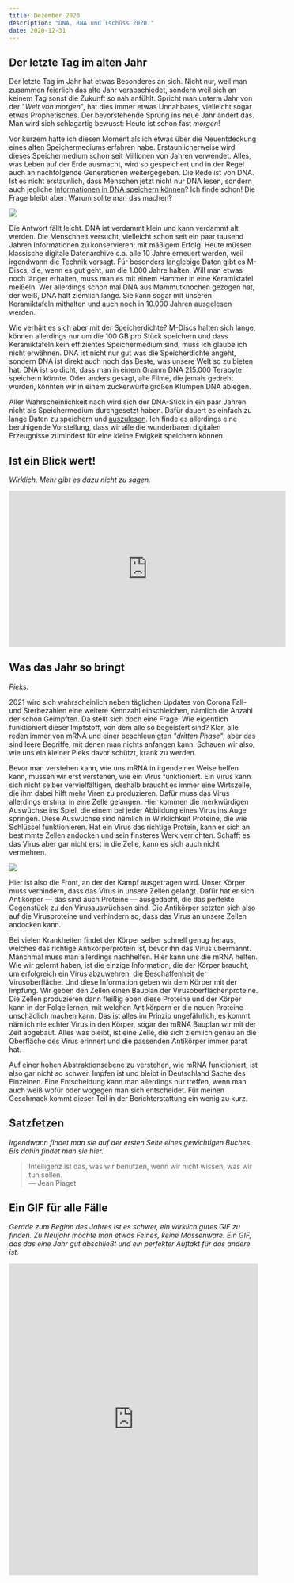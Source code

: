 ```yaml
---
title: Dezember 2020
description: "DNA, RNA und Tschüss 2020."
date: 2020-12-31
---
```


## Der letzte Tag im alten Jahr

Der letzte Tag im Jahr hat etwas Besonderes an sich. Nicht nur, weil man zusammen feierlich das alte Jahr verabschiedet, sondern weil sich an keinem Tag sonst die Zukunft so nah anfühlt. Spricht man unterm Jahr von der "_Welt von morgen_", hat dies immer etwas Unnahbares, vielleicht sogar etwas Prophetisches. Der bevorstehende Sprung ins neue Jahr ändert das. Man wird sich schlagartig bewusst: Heute ist schon fast _morgen_!

Vor kurzem hatte ich diesen Moment als ich etwas über die Neuentdeckung eines alten Speichermediums erfahren habe. Erstaunlicherweise wird dieses Speichermedium schon seit Millionen von Jahren verwendet. Alles, was Leben auf der Erde ausmacht, wird so gespeichert und in der Regel auch an nachfolgende Generationen weitergegeben. Die Rede ist von DNA. Ist es nicht erstaunlich, dass Menschen jetzt nicht nur DNA lesen, sondern auch jegliche [Informationen in DNA speichern können](https://www.twistbioscience.com/products/storage)? Ich finde schon! Die Frage bleibt aber: Warum sollte man das machen?

![](./dna.gif)

Die Antwort fällt leicht. DNA ist verdammt klein und kann verdammt alt werden. Die Menschheit versucht, vielleicht schon seit ein paar tausend Jahren Informationen zu konservieren; mit mäßigem Erfolg. Heute müssen klassische digitale Datenarchive c.a. alle 10 Jahre erneuert werden, weil irgendwann die Technik versagt. Für besonders langlebige Daten gibt es M-Discs, die, wenn es gut geht, um die 1.000 Jahre halten. Will man etwas noch länger erhalten, muss man es mit einem Hammer in eine Keramiktafel meißeln. Wer allerdings schon mal DNA aus Mammutknochen gezogen hat, der weiß, DNA hält ziemlich lange. Sie kann sogar mit unseren Keramiktafeln mithalten und auch noch in 10.000 Jahren ausgelesen werden.

Wie verhält es sich aber mit der Speicherdichte? M-Discs halten sich lange, können allerdings nur um die 100 GB pro Stück speichern und dass Keramiktafeln kein effizientes Speichermedium sind, muss ich glaube ich nicht erwähnen. DNA ist nicht nur gut was die Speicherdichte angeht, sondern DNA ist direkt auch noch das Beste, was unsere Welt so zu bieten hat. DNA ist so dicht, dass man in einem Gramm DNA 215.000 Terabyte speichern könnte. Oder anders gesagt, alle Filme, die jemals gedreht wurden, könnten wir in einem zuckerwürfelgroßen Klumpen DNA ablegen.

Aller Wahrscheinlichkeit nach wird sich der DNA-Stick in ein paar Jahren nicht als Speichermedium durchgesetzt haben. Dafür dauert es einfach zu lange Daten zu speichern und [auszulesen](https://en.wikipedia.org/wiki/DNA_sequencer#Comparison). Ich finde es allerdings eine beruhigende Vorstellung, dass wir alle die wunderbaren digitalen Erzeugnisse zumindest für eine kleine Ewigkeit speichern können.

## Ist ein Blick wert!

_Wirklich. Mehr gibt es dazu nicht zu sagen._

<iframe width="560" height="315" src="https://www.youtube.com/embed/lG4VkPoG3ko" frameborder="0" allow="accelerometer; autoplay; clipboard-write; encrypted-media; gyroscope; picture-in-picture" allowfullscreen></iframe>

## Was das Jahr so bringt

_Pieks._

2021 wird sich wahrscheinlich neben täglichen Updates von Corona Fall- und Sterbezahlen eine weitere Kennzahl einschleichen, nämlich die Anzahl der schon Geimpften. Da stellt sich doch eine Frage: Wie eigentlich funktioniert dieser Impfstoff, von dem alle so begeistert sind? Klar, alle reden immer von mRNA und einer beschleunigten _"dritten Phase"_, aber das sind leere Begriffe, mit denen man nichts anfangen kann. Schauen wir also, wie uns ein kleiner Pieks davor schützt, krank zu werden.

Bevor man verstehen kann, wie uns mRNA in irgendeiner Weise helfen kann, müssen wir erst verstehen, wie ein Virus funktioniert. Ein Virus kann sich nicht selber vervielfältigen, deshalb braucht es immer eine Wirtszelle, die ihm dabei hilft mehr Viren zu produzieren. Dafür muss das Virus allerdings erstmal in eine Zelle gelangen. Hier kommen die merkwürdigen Auswüchse ins Spiel, die einem bei jeder Abbildung eines Virus ins Auge springen. Diese Auswüchse sind nämlich in Wirklichkeit Proteine, die wie Schlüssel funktionieren. Hat ein Virus das richtige Protein, kann er sich an bestimmte Zellen andocken und sein finsteres Werk verrichten. Schafft es das Virus aber gar nicht erst in die Zelle, kann es sich auch nicht vermehren.

![](./virus.png)

Hier ist also die Front, an der der Kampf ausgetragen wird. Unser Körper muss verhindern, dass das Virus in unsere Zellen gelangt. Dafür hat er sich Antikörper — das sind auch Proteine — ausgedacht, die das perfekte Gegenstück zu den Virusauswüchsen sind. Die Antikörper setzten sich also auf die Virusproteine und verhindern so, dass das Virus an unsere Zellen andocken kann.

Bei vielen Krankheiten findet der Körper selber schnell genug heraus, welches das richtige Antikörperprotein ist, bevor ihn das Virus übermannt. Manchmal muss man allerdings nachhelfen. Hier kann uns die mRNA helfen. Wie wir gelernt haben, ist die einzige Information, die der Körper braucht, um erfolgreich ein Virus abzuwehren, die Beschaffenheit der Virusoberfläche. Und diese Information geben wir dem Körper mit der Impfung. Wir geben den Zellen einen Bauplan der Virusoberflächenproteine. Die Zellen produzieren dann fleißig eben diese Proteine und der Körper kann in der Folge lernen, mit welchen Antikörpern er die neuen Proteine unschädlich machen kann. Das ist alles im Prinzip ungefährlich, es kommt nämlich nie echter Virus in den Körper, sogar der mRNA Bauplan wir mit der Zeit abgebaut. Alles was bleibt, ist eine Zelle, die sich ziemlich genau an die Oberfläche des Virus erinnert und die passenden Antikörper immer parat hat.

Auf einer hohen Abstraktionsebene zu verstehen, wie mRNA funktioniert, ist also gar nicht so schwer. Impfen ist und bleibt in Deutschland Sache des Einzelnen. Eine Entscheidung kann man allerdings nur treffen, wenn man auch weiß wofür oder wogegen man sich entscheidet. Für meinen Geschmack kommt dieser Teil in der Berichterstattung ein wenig zu kurz.

## Satzfetzen

_Irgendwann findet man sie auf der ersten Seite eines gewichtigen Buches. Bis dahin findet man sie hier._

> Intelligenz ist das, was wir benutzen, wenn wir nicht wissen, was wir tun sollen.  
> — Jean Piaget

## Ein GIF für alle Fälle

_Gerade zum Beginn des Jahres ist es schwer, ein wirklich gutes GIF zu finden. Zu Neujahr möchte man etwas Feines, keine Massenware. Ein GIF, das das eine Jahr gut abschließt und ein perfekter Auftakt für das andere ist._

<div style="width:100%;height:0;padding-bottom:125%;position:relative;"><iframe src="https://giphy.com/embed/h8ZZof09PFO9A5NL8l" width="100%" height="100%" style="position:absolute" frameBorder="0" class="giphy-embed" allowFullScreen></iframe></div>
